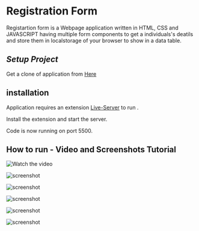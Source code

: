 # Registration Form

Registartion form is a Webpage application written in HTML, CSS and JAVASCRIPT having multiple form components to get a individuals's deatils and store them in localstorage of your browser to show in a data table.

## _Setup Project_

Get a clone of application from [Here](https://github.com/yogesh-haryana/registration-form-with-crud.git)

## installation 

Application requires an extension [Live-Server](https://marketplace.visualstudio.com/items?itemName=ritwickdey.LiveServer) to run .

Install the extension and start the server.

Code is now running on port 5500.

## How to run - Video and Screenshots Tutorial

![Watch the video](https://drive.google.com/uc?export=view&id=1J8j8lhuCBRRAUXm9SqwKh5l9p2EjkqEE)

![screenshot](https://drive.google.com/uc?export=view&id=1J8j8lhuCBRRAUXm9SqwKh5l9p2EjkqEE)

![screenshot](https://drive.google.com/uc?export=view&id=1codVfJN-RH1Vd6hvqOXzxrF78O3VEQDG)

![screenshot](https://drive.google.com/uc?export=view&id=1bFucS-Re1rhW6U_482w5QrDovxe22Faq)

![screenshot](https://drive.google.com/uc?export=view&id=1zrMI2or5UYcUGBNpJRzN9nA4iJOAcUdZ)

![screenshot](https://drive.google.com/uc?export=view&id=1Jgh0N7WZ4c-pt58Om0kJ8yig7zrJ4zfU)

